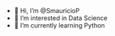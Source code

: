 - 👋 Hi, I’m @SmauricioP
- 👀 I’m interested in Data Science
- 🌱 I’m currently learning Python

<!---
SmauricioP/SmauricioP is a ✨ special ✨ repository because its `README.md` (this file) appears on your GitHub profile.
You can click the Preview link to take a look at your changes.
--->
